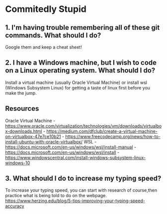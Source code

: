# Commitedly Stupid

## 1. I'm having trouble remembering all of these git commands. What should I do?

Google them and keep a cheat sheet!

## 2. I have a Windows machine, but I wish to code on a Linux operating system. What should I do?

Install a virtual machine (usually Oracle Virtual Machine) or install wsl (Windows Subsystem Linux) for getting a taste of linux first before you make the jump. 

Resources 
---------
Oracle Virtual Machine 
          - https://www.oracle.com/virtualization/technologies/vm/downloads/virtualbox-downloads.html
          - https://medium.com/dfclub/create-a-virtual-machine-on-virtualbox-47e7ce10b21
          - https://www.freecodecamp.org/news/how-to-install-ubuntu-with-oracle-virtualbox/
WSL
    -  https://docs.microsoft.com/en-us/windows/wsl/install-manual
    -  https://docs.microsoft.com/en-us/windows/wsl/install
    -  https://www.windowscentral.com/install-windows-subsystem-linux-windows-10

## 3. What should I do to increase my typing speed?

To increase your typing speed, you can start with research of course,then practice what is being told to do on the webpage. https://www.herzing.edu/blog/5-tips-improving-your-typing-speed-accuracy 